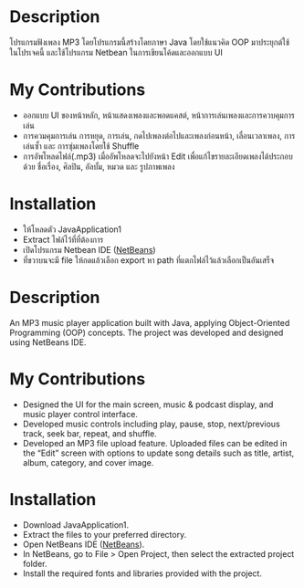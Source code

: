 # Description
โปรแกรมฟังเพลง MP3 โดยโปรแกรมนี้สร้างโดยภาษา Java โดยใช้แนวคิด OOP มาประยุกต์ใช้ในโปรเจคนี้ และใช้โปรแกรม Netbean ในการเขียนโค้ดและออกแบบ UI

# My Contributions
- ออกแบบ UI ของหน้าหลัก, หน้าแสดงเพลงและพอดแคสต์, หน้าการเล่นเพลงและการควบคุมการเล่น
- การควมคุมการเล่น การหยุด, การเล่น, กดไปเพลงต่อไปและเพลงก่อนหน้า, เลื่อนเวลาเพลง, การเล่นซั้า และ การซุ่มเพลงโดยใช้ Shuffle
- การอัพโหลดไฟล์(.mp3) เมื่ออัพโหลดจะไปยังหน้า Edit เพื่อแก้ไขรายละเอียดเพลงได้ประกอบด้วย ชื่อเรื่อง, ศิลปิน, อัลบั้ม, หมวด และ รูปภาพเพลง

# Installation
- ให้โหลดตัว JavaApplication1
- Extract ไฟล์ไว้ที่ที่ต้องการ
- เปิดโปรแกรม Netbean IDE ([NetBeans](https://netbeans.apache.org/front/main/index.html))
- ที่ขวาบนจะมี file ให้กดแล้วเลือก export หา path ที่แตกไฟล์ไว้แล้วเลือกเป็นอันเสร็จ

# Description
An MP3 music player application built with Java, applying Object-Oriented Programming (OOP) concepts. The project was developed and designed using NetBeans IDE.

# My Contributions
- Designed the UI for the main screen, music & podcast display, and music player control interface.
- Developed music controls including play, pause, stop, next/previous track, seek bar, repeat, and shuffle.
- Developed an MP3 file upload feature. Uploaded files can be edited in the “Edit” screen with options to update song details such as title, artist, album, category, and cover image.

# Installation
- Download JavaApplication1.
- Extract the files to your preferred directory.
- Open NetBeans IDE ([NetBeans](https://netbeans.apache.org/front/main/index.html)).
- In NetBeans, go to File > Open Project, then select the extracted project folder.
- Install the required fonts and libraries provided with the project.

